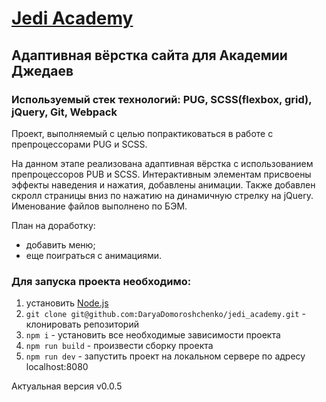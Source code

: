 # [Jedi Academy](https://daryadomoroshchenko.github.io/jedi_academy/)
## Адаптивная вёрстка сайта для Академии Джедаев
### Используемый стек технологий: PUG, SCSS(flexbox, grid), jQuery, Git, Webpack
Проект, выполняемый с целью попрактиковаться в работе с препроцессорами PUG и SCSS.

На данном этапе реализована адаптивная вёрстка c использованием препроцессоров PUB и SCSS. Интерактивным элементам присвоены эффекты наведения и нажатия, добавлены анимации. Также добавлен скролл страницы вниз по нажатию на динамичную стрелку на jQuery. Именование файлов выполнено по БЭМ.

План на доработку:
* добавить меню;
* еще поиграться с анимациями.

### Для запуска проекта необходимо:
1. установить [Node.js](https://nodejs.org/en/)
2. `git clone git@github.com:DaryaDomoroshchenko/jedi_academy.git` - клонировать репозиторий
3. `npm i` - установить все необходимые зависимости проекта
4. `npm run build` - произвести сборку проекта
5. `npm run dev` - запустить проект на локальном сервере по адресу localhost:8080

Актуальная версия v0.0.5
